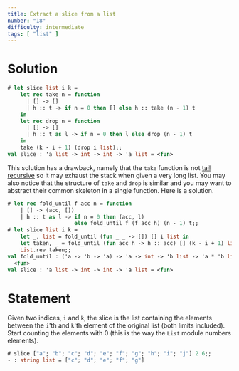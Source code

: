 ```yaml
---
title: Extract a slice from a list
number: "18"
difficulty: intermediate
tags: [ "list" ]
---
```


# Solution

```ocaml
# let slice list i k =
    let rec take n = function
      | [] -> []
      | h :: t -> if n = 0 then [] else h :: take (n - 1) t
    in
    let rec drop n = function
      | [] -> []
      | h :: t as l -> if n = 0 then l else drop (n - 1) t
    in
    take (k - i + 1) (drop i list);;
val slice : 'a list -> int -> int -> 'a list = <fun>
```

This solution has a drawback, namely that the `take` function is not
[tail recursive](https://en.wikipedia.org/wiki/Tail_call) so it may
exhaust the stack when given a very long list.  You may also notice that
the structure of `take` and `drop` is similar and you may want to
abstract their common skeleton in a single function.  Here is a solution.

```ocaml
# let rec fold_until f acc n = function
    | [] -> (acc, [])
    | h :: t as l -> if n = 0 then (acc, l)
                     else fold_until f (f acc h) (n - 1) t;;
# let slice list i k =
    let _, list = fold_until (fun _ _ -> []) [] i list in
    let taken, _ = fold_until (fun acc h -> h :: acc) [] (k - i + 1) list in
    List.rev taken;;
val fold_until : ('a -> 'b -> 'a) -> 'a -> int -> 'b list -> 'a * 'b list =
  <fun>
val slice : 'a list -> int -> int -> 'a list = <fun>
```

# Statement

Given two indices, `i` and `k`, the slice is the list containing the
elements between the `i`'th and `k`'th element of the original list
(both limits included). Start counting the elements with 0 (this is the
way the `List` module numbers elements).

```ocaml
# slice ["a"; "b"; "c"; "d"; "e"; "f"; "g"; "h"; "i"; "j"] 2 6;;
- : string list = ["c"; "d"; "e"; "f"; "g"]
```
